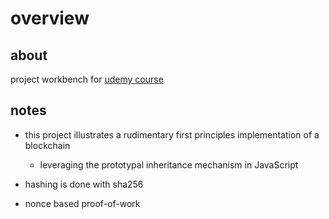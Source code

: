 # overview

## about
project workbench for [udemy course](https://www.udemy.com/course/build-a-blockchain-in-javascript/) 

## notes
- this project illustrates a rudimentary first principles implementation of a blockchain
    - leveraging the prototypal inheritance mechanism in JavaScript

- hashing is done with sha256 
- nonce based proof-of-work 